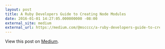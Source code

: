 ```yaml
---
layout: post
title: A Ruby Developers Guide to Creating Node Modules
date: 2016-01-01 14:27:05.000000000 -08:00
external_site: medium
external_url: https://medium.com/@mscccc/a-ruby-developers-guide-to-creating-node-modules-923c53febf2c#.ovkslkfvc
---
```

<!-- link[https://medium.com/@mscccc/a-ruby-developers-guide-to-creating-node-modules-923c53febf2c#.ovkslkfvc] -->

View this post on [Medium](https://medium.com/@mscccc/a-ruby-developers-guide-to-creating-node-modules-923c53febf2c#.ovkslkfvc).
